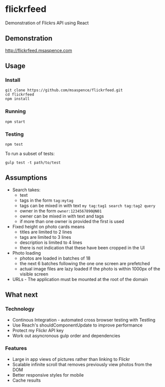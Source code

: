 # flickrfeed

Demonstration of Flickrs API using React

## Demonstration

http://flickrfeed.msaspence.com

## Usage

### Install

```
git clone https://github.com/msaspence/flickrfeed.git
cd flickrfeed
npm install
```

### Running

```
npm start
```

### Testing

```
npm test
```

To run a subset of tests:

```
gulp test -t path/to/test
```

## Assumptions

  * Search takes:
    * text
    * tags in the form `tag:mytag`
    * tags can be mixed in with text `my tag:tag1 search tag:tag2 query`
    * owner in the form `owner:1234567890@N01`
    * owner can be mixed in with text and tags
    * if more than one owner is provided the first is used
  * Fixed height on photo cards means
    * titles are limited to 2 lines
    * tags are limited to 3 lines
    * description is limited to 4 lines
    * there is not indication that these have been cropped in the UI
  * Photo loading
    * photos are loaded in batches of 18
    * the next 6 batches following the one one screen are prefetched
    * actual image files are lazy loaded if the photo is within 1000px of the visible screen
  * URLs - The application must be mounted at the root of the domain

## What next

### Technology

 * Continous Integration - automated cross browser testing with Testling
 * Use Reach's shouldComponentUpdate to improve performance
 * Protect my Flickr API key
 * Work out asyncronous gulp order and dependencies


### Features

 * Large in app views of pictures rather than linking to Flickr
 * Scalable infinite scroll that removes previously view photos from the DOM
 * Better responsive styles for mobile
 * Cache results
